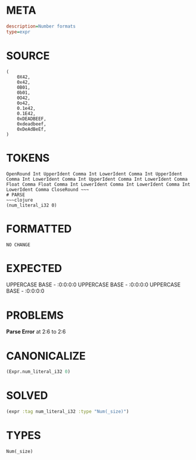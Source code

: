 # META
~~~ini
description=Number formats
type=expr
~~~
# SOURCE
~~~roc
(
    0X42,
    0x42,
    0B01,
    0b01,
    0O42,
    0o42,
    0.1e42,
    0.1E42,
    0xDEADBEEF,
    0xdeadbeef,
    0xDeAdBeEf,
)
~~~
# TOKENS
~~~text
OpenRound Int UpperIdent Comma Int LowerIdent Comma Int UpperIdent Comma Int LowerIdent Comma Int UpperIdent Comma Int LowerIdent Comma Float Comma Float Comma Int LowerIdent Comma Int LowerIdent Comma Int LowerIdent Comma CloseRound ~~~
# PARSE
~~~clojure
(num_literal_i32 0)
~~~
# FORMATTED
~~~roc
NO CHANGE
~~~
# EXPECTED
UPPERCASE BASE - :0:0:0:0
UPPERCASE BASE - :0:0:0:0
UPPERCASE BASE - :0:0:0:0
# PROBLEMS
**Parse Error**
at 2:6 to 2:6

# CANONICALIZE
~~~clojure
(Expr.num_literal_i32 0)
~~~
# SOLVED
~~~clojure
(expr :tag num_literal_i32 :type "Num(_size)")
~~~
# TYPES
~~~roc
Num(_size)
~~~
